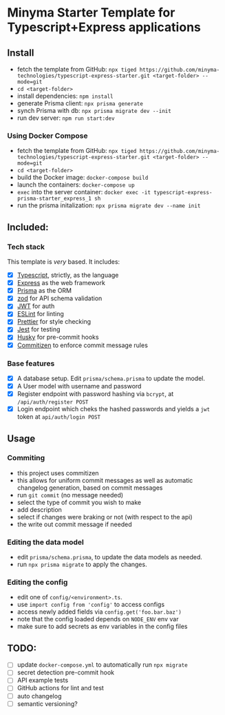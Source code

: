# Minyma Starter Template for Typescript+Express applications

## Install

- fetch the template from GitHub: `npx tiged https://github.com/minyma-technologies/typescript-express-starter.git <target-folder> --mode=git`
- `cd <target-folder>`
- install dependencies: `npm install`
- generate Prisma client: `npx prisma generate`
- synch Prisma with db: `npx prisma migrate dev --init`
- run dev server: `npm run start:dev`

### Using Docker Compose

- fetch the template from GitHub: `npx tiged https://github.com/minyma-technologies/typescript-express-starter.git <target-folder> --mode=git`
- `cd <target-folder>`
- build the Docker image: `docker-compose build`
- launch the containers: `docker-compose up`
- `exec` into the server container: `docker exec -it typescript-express-prisma-starter_express_1 sh`
- run the prisma initalization: `npx prisma migrate dev --name init`

## Included:

### Tech stack

This template is _very_ based. It includes:

- [x] [Typescript](https://www.typescriptlang.org/), strictly, as the language
- [x] [Express](https://expressjs.com/) as the web framework
- [x] [Prisma](https://www.prisma.io/) as the ORM
- [x] [zod](https://zod.dev/) for API schema validation
- [x] [JWT](https://jwt.io/) for auth
- [x] [ESLint](https://eslint.org/) for linting
- [x] [Prettier](https://prettier.io/) for style checking
- [x] [Jest](https://jestjs.io/) for testing
- [x] [Husky](https://typicode.github.io/husky/#/) for pre-commit hooks
- [x] [Commitizen](https://github.com/commitizen/cz-cli) to enforce commit message rules

### Base features

- [x] A database setup. Edit `prisma/schema.prisma` to update the model.
- [x] A User model with username and password
- [x] Register endpoint with password hashing via `bcrypt`, at `/api/auth/register POST`
- [x] Login endpoint which cheks the hashed passwords and yields a `jwt` token at `api/auth/login POST`

## Usage

### Commiting

- this project uses commitizen
- this allows for uniform commit messages as well as automatic changelog generation, based on commit messages
- run `git commit` (no message needed)
- select the type of commit you wish to make
- add description
- select if changes were braking or not (with respect to the api)
- the write out commit message if needed

### Editing the data model

- edit `prisma/schema.prisma`, to update the data models as needed.
- run `npx prisma migrate` to apply the changes.

### Editing the config

- edit one of `config/<environment>.ts`.
- use `import config from 'config'` to access configs
- access newly added fields via `config.get('foo.bar.baz')`
- note that the config loaded depends on `NODE_ENV` env var
- make sure to add secrets as env variables in the config files

## TODO:

- [ ] update `docker-compose.yml` to automatically run `npx migrate`
- [ ] secret detection pre-commit hook
- [ ] API example tests
- [ ] GitHub actions for lint and test
- [ ] auto changelog
- [ ] semantic versioning?
